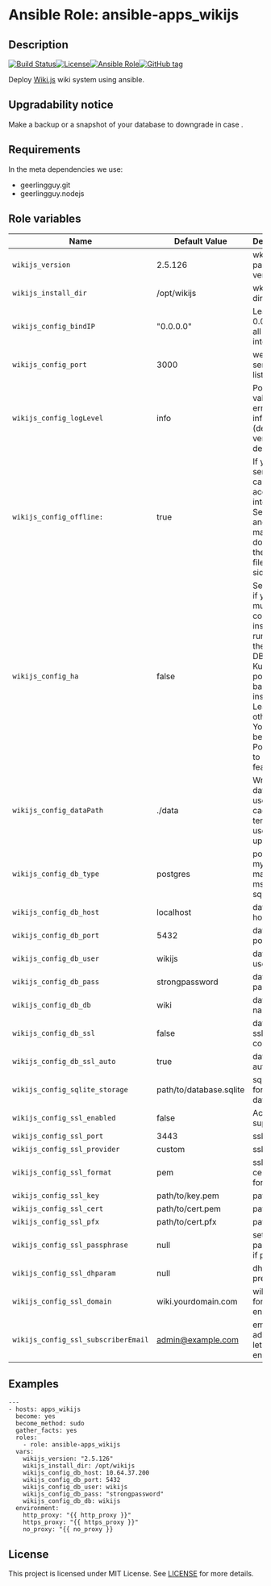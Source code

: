 # Ansible Role: ansible-apps_wikijs


## Description

[![Build Status](https://travis-ci.com/lotusnoir/ansible-apps_wikijs.svg?branch=master)](https://travis-ci.com/lotusnoir/ansible-apps_wikijs)[![License](https://img.shields.io/badge/license-MIT%20License-brightgreen.svg)](https://opensource.org/licenses/MIT)[![Ansible Role](https://img.shields.io/badge/ansible%20role-apps__wikijs-blue)](https://galaxy.ansible.com/lotusnoir/ansible-apps_wikijs/)[![GitHub tag](https://img.shields.io/badge/version-latest-blue)](https://github.com/lotusnoir/ansible-apps_wikijs/tags)

Deploy [Wiki.js](https://wiki.js.org/) wiki system using ansible.

## Upgradability notice

Make a backup or a snapshot of your database to downgrade in case .

## Requirements

In the meta dependencies we use:

 - geerlingguy.git
 - geerlingguy.nodejs
 

## Role variables

| Name           | Default Value | Description                        |
| -------------- | ------------- | -----------------------------------|
| `wikijs_version` | 2.5.126 | wkijs package version |
| `wikijs_install_dir` | /opt/wikijs | wkijs install directory |
| `wikijs_config_bindIP` |  "0.0.0.0" | Leave 0.0.0.0 for all interfaces |
| `wikijs_config_port` |3000 | web service listen port |
| `wikijs_config_logLevel` |  info | Possible values: error, warn, info (default), verbose, debug, silly |
| `wikijs_config_offline:` | true | If your server cannot access the internet. Set to true and manually  download the offline files for sideloading |
| `wikijs_config_ha` |  false |  Set to true if you have multiple concurrent instances running off the same DB (e.g. Kubernetes pods / load balanced instances). Leave false otherwise. You MUST be using PostgreSQL to use this feature.|
| `wikijs_config_dataPath` |  ./data | Writeable data path used for cache and temporary user uploads. |
|`wikijs_config_db_type` | postgres | postgres, mysql, mariadb, mssql, sqlite |
|`wikijs_config_db_host` | localhost | database host |
|`wikijs_config_db_port` | 5432  | database port |
|`wikijs_config_db_user` | wikijs  | database username|
|`wikijs_config_db_pass` | strongpassword  | database password |
|`wikijs_config_db_db` | wiki  | database name |
|`wikijs_config_db_ssl` | false  | database ssl connection |
|`wikijs_config_db_ssl_auto` | true | database auto ssl |
|`wikijs_config_sqlite_storage` | path/to/database.sqlite| sqlite path for file database |
|`wikijs_config_ssl_enabled` | false | Activate ssl support |
|`wikijs_config_ssl_port` | 3443 | ssl port |
|`wikijs_config_ssl_provider` | custom | ssl provider |
|`wikijs_config_ssl_format` | pem | ssl certificate format |
|`wikijs_config_ssl_key` | path/to/key.pem | path to key |
|`wikijs_config_ssl_cert` | path/to/cert.pem | path to cert |
|`wikijs_config_ssl_pfx` | path/to/cert.pfx | path to pfx |
|`wikijs_config_ssl_passphrase` | null | set passphrase if present |
|`wikijs_config_ssl_dhparam` | null | dhparam if present |
|`wikijs_config_ssl_domain` | wiki.yourdomain.com | wikijs url for let's encrypt |
|`wikijs_config_ssl_subscriberEmail` | admin@example.com | email address for let's encrypt |

## Examples

	---
	- hosts: apps_wikijs
	  become: yes
	  become_method: sudo
	  gather_facts: yes
	  roles:
	    - role: ansible-apps_wikijs
	  vars:
	    wikijs_version: "2.5.126"
	    wikijs_install_dir: /opt/wikijs
  	    wikijs_config_db_host: 10.64.37.200
	    wikijs_config_db_port: 5432
	    wikijs_config_db_user: wikijs
	    wikijs_config_db_pass: "strongpassword"
	    wikijs_config_db_db: wikijs
	  environment: 
	    http_proxy: "{{ http_proxy }}"
	    https_proxy: "{{ https_proxy }}"
	    no_proxy: "{{ no_proxy }}

## License

This project is licensed under MIT License. See [LICENSE](/LICENSE) for more details.
